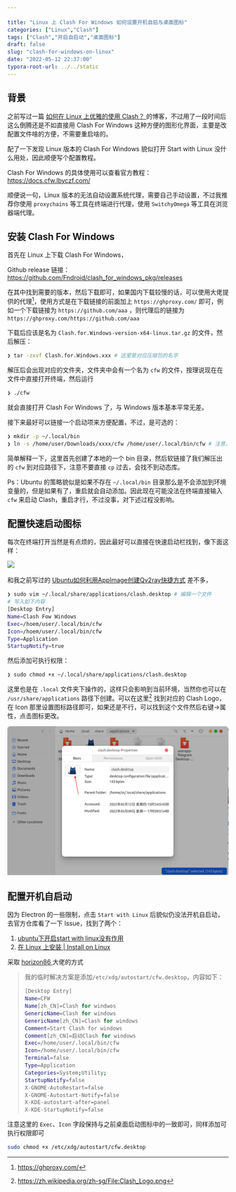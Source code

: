 ```yaml
---

title: "Linux 上 Clash For Windows 如何设置开机自启与桌面图标"
categories: ["Linux","Clash"]
tags: ["Clash","开启自启动","桌面图标"]
draft: false
slug: "clash-for-windows-on-linux"
date: "2022-05-12 22:37:00"
typora-root-url: ../../static
---
```


## 背景

之前写过一篇 [如何在 Linux 上优雅的使用 Clash？ ](https://blog.zzsqwq.cn/posts/how-to-use-clash-on-linux/)的博客，不过用了一段时间后这么倒腾还是不如直接用 Clash For Windows 这种方便的图形化界面，主要是改配置文件啥的方便，不需要重启啥的。

配了一下发现 Linux 版本的 Clash For Windows 貌似打开 Start with Linux 没什么用处，因此顺便写个配置教程。

Clash For Windows 的具体使用可以查看官方教程：https://docs.cfw.lbyczf.com/

顺便说一句，Linux 版本的无法自动设置系统代理，需要自己手动设置，不过我推荐你使用 `proxychains` 等工具在终端进行代理，使用 `SwitchyOmega`  等工具在浏览器端代理。

## 安装 Clash For Windows

首先在 Linux 上下载 Clash For Windows，

Github release 链接：https://github.com/Fndroid/clash_for_windows_pkg/releases

在其中找到需要的版本，然后下载即可，如果国内下载较慢的话，可以使用大佬提供的代理[^1]，使用方式是在下载链接的前面加上 `https://ghproxy.com/` 即可，例如一个下载链接为 `https://github.com/aaa` ，则代理后的链接为 `https://ghproxy.com/https://github.com/aaa`

下载后应该是名为 `Clash.for.Windows-version-x64-linux.tar.gz` 的文件，然后解压：

```bash
❯ tar -zxvf Clash.for.Windows.xxx # 这里是对应压缩包的名字
```

解压后会出现对应的文件夹，文件夹中会有一个名为 `cfw` 的文件，按理说现在在文件中直接打开终端，然后运行

```bash
❯ ./cfw 
```

就会直接打开 Clash For Windows 了，与 Windows 版本基本平常无差。

接下来最好可以链接一个启动项来方便配置，不过，是可选的：

```bash
❯ mkdir -p ~/.local/bin
❯ ln -s /home/user/Downloads/xxxx/cfw /home/user/.local/bin/cfw # 注意，一定要用绝对路径！！这里的 user 是指你的用户名
```

简单解释一下，这里首先创建了本地的一个 bin 目录，然后软链接了我们解压出的 `cfw` 到对应路径下，注意不要直接 `cp` 过去，会找不到动态库。

Ps：Ubuntu 的策略貌似是如果不存在 `~/.local/bin` 目录那么是不会添加到环境变量的，但是如果有了，重启就会自动添加。因此现在可能没法在终端直接输入 `cfw` 来启动 Clash，重启才行，不过没事，对下述过程没影响。

## 配置快速启动图标

每次在终端打开当然是有点烦的，因此最好可以直接在快速启动栏找到，像下面这样：

![](/images/clash-for-windows-on-linux/desktop.png)

和我之前写过的 [Ubuntu如何利用AppImage创建Qv2ray快捷方式](https://blog.zzsqwq.cn/posts/193/) 差不多，

```bash
❯ sudo vim ~/.local/share/applications/clash.desktop # 编辑一个文件
# 写入如下内容
[Desktop Entry]
Name=Clash Fow Windows
Exec=/hoem/user/.local/bin/cfw
Icon=/hoem/user/.local/bin/cfw
Type=Application
StartupNotify=true
```

然后添加可执行权限：

```bash
❯ sudo chmod +x ~/.local/share/applications/clash.desktop
```

这里也是在 `.local` 文件夹下操作的，这样只会影响到当前环境，当然你也可以在 `/usr/share/applications` 路径下创建。可以在这里[^2] 找到对应的 Clash Logo，在 Icon 那里设置图标路径即可，如果还是不行，可以找到这个文件然后右键->属性，点击图标更改。

![](/images/clash-for-windows-on-linux/set_icon.png)

## 配置开机自启动

因为 Electron 的一些限制，点击 `Start with Linux` 后貌似仍没法开机自启动，去官方仓库看了一下 Issue，找到了两个：

1. [ubuntu下开启start with linux没有作用](https://github.com/Fndroid/clash_for_windows_pkg/issues/2856)
2. [在 Linux 上安装 | Install on Linux](https://github.com/Fndroid/clash_for_windows_pkg/issues/2230#issuecomment-922433716)

采取 [horizon86 ](https://github.com/horizon86)大佬的方式

> 我的临时解决方案是添加`/etc/xdg/autostart/cfw.desktop`，内容如下：
>
> ```bash
> [Desktop Entry]
> Name=CFW
> Name[zh_CN]=Clash for windwos
> GenericName=Clash for windows
> GenericName[zh_CN]=Clash for windows
> Comment=Start Clash for windows
> Comment[zh_CN]=启动Clash for windows
> Exec=/home/user/.local/bin/cfw
> Icon=/home/user/.local/bin/cfw
> Terminal=false
> Type=Application
> Categories=System;Utility;
> StartupNotify=false
> X-GNOME-AutoRestart=false
> X-GNOME-Autostart-Notify=false
> X-KDE-autostart-after=panel
> X-KDE-StartupNotify=false
> ```

注意这里的 `Exec`、`Icon` 字段保持与之前桌面启动图标中的一致即可，同样添加可执行权限即可

```bash
sudo chmod +x /etc/xdg/autostart/cfw.desktop
```

[^1]: https://ghproxy.com/
[^2]: https://zh.wikipedia.org/zh-sg/File:Clash_Logo.png

